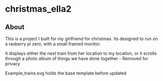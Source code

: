 # christmas_ella2

## About

This is a project I built for my girlfriend for christmas. Its designed to run on a rasberry pi zero, with a small framed monitor.

It displays either the next train from her location to my location, or it scrolls through a photo album of things we have done together - Removed for privacy

Example_trains.svg holds the base template before updated

